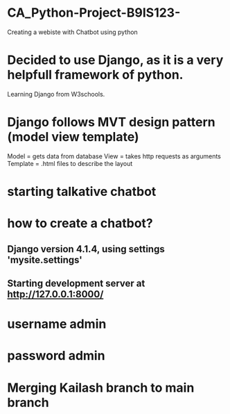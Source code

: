 # CA_Python-Project-B9IS123-
Creating a webiste with Chatbot using python
# Decided to use Django, as it is a very helpfull framework of python. 
Learning Django from W3schools.
# Django follows MVT design pattern (model view template)
Model = gets data from database
View = takes http requests as arguments
Template = .html files to describe the layout
# starting talkative chatbot 
# how to create a chatbot?


## Django version 4.1.4, using settings 'mysite.settings'
## Starting development server at http://127.0.0.1:8000/
# username admin
# password admin

# Merging Kailash branch to main branch